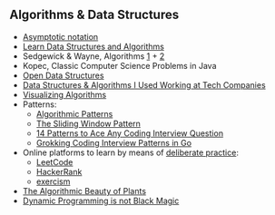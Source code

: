 ## Algorithms & Data Structures

- [Asymptotic notation](https://www.khanacademy.org/computing/computer-science/algorithms/asymptotic-notation/a/asymptotic-notation)
- [Learn Data Structures and Algorithms](https://www.geeksforgeeks.org/learn-data-structures-and-algorithms-dsa-tutorial/?ref=shm)
- Sedgewick & Wayne, Algorithms [1](https://www.coursera.org/learn/algorithms-part1) + [2](https://www.coursera.org/learn/algorithms-part2)
- Kopec, Classic Computer Science Problems in Java
- [Open Data Structures](http://opendatastructures.org/ods-java/)
- [Data Structures & Algorithms I Used Working at Tech Companies](https://blog.pragmaticengineer.com/data-structures-and-algorithms-i-actually-used-day-to-day/)
- [Visualizing Algorithms](https://bost.ocks.org/mike/algorithms/)
- Patterns:
  - [Algorithmic Patterns](https://cs.lmu.edu/~ray/notes/algpatterns/)
  - [The Sliding Window Pattern](https://nan-archive.vercel.app/sliding-window)
  - [14 Patterns to Ace Any Coding Interview Question](https://hackernoon.com/14-patterns-to-ace-any-coding-interview-question-c5bb3357f6ed)
  - [Grokking Coding Interview Patterns in Go](https://www.educative.io/courses/grokking-coding-interview-patterns-go)
- Online platforms to learn by means of [deliberate practice](https://en.wikipedia.org/wiki/Practice_(learning_method)#Deliberate_practice):
  - [LeetCode](https://leetcode.com/)
  - [HackerRank](https://www.hackerrank.com/)
  - [exercism](https://exercism.org/)
- [The Algorithmic Beauty of Plants](http://algorithmicbotany.org/papers/abop/abop.pdf)
- [Dynamic Programming is not Black Magic](https://qsantos.fr/2024/01/04/dynamic-programming-is-not-black-magic/)

